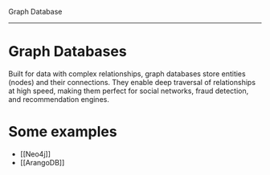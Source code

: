 Graph Database

---

# **Graph Databases**  
Built for data with complex relationships, graph databases store entities (nodes) and their connections. They enable deep traversal of relationships at high speed, making them perfect for social networks, fraud detection, and recommendation engines. 

# **Some examples**
- [[Neo4j]]
- [[ArangoDB]]
